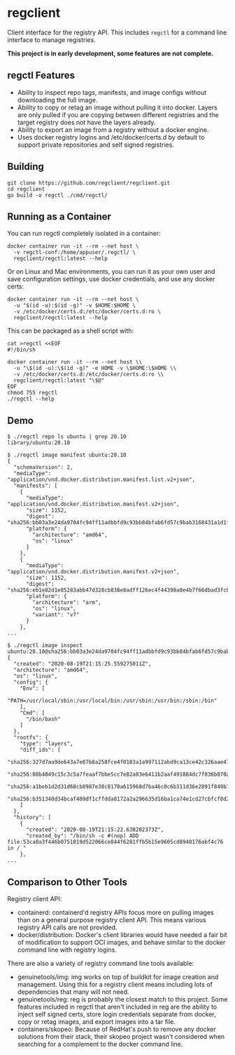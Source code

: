 # regclient

Client interface for the registry API.
This includes `regctl` for a command line interface to manage registries.

**This project is in early development, some features are not complete.**

## regctl Features

- Ability to inspect repo tags, manifests, and image configs without
  downloading the full image.
- Ability to copy or retag an image without pulling it into docker. Layers are
  only pulled if you are copying between different registries and the target
  registry does not have the layers already.
- Ability to export an image from a registry without a docker engine.
- Uses docker registry logins and /etc/docker/certs.d by default to support
  private repositories and self signed registries.

## Building

```shell
git clone https://github.com/regclient/regclient.git
cd regclient
go build -o regctl ./cmd/regctl/
```

## Running as a Container

You can run regctl completely isolated in a container:

```shell
docker container run -it --rm --net host \
  -v regctl-conf:/home/appuser/.regctl/ \
  regclient/regctl:latest --help
```

Or on Linux and Mac environments, you can run it as your own user and save
configuration settings, use docker credentials, and use any docker certs:

```shell
docker container run -it --rm --net host \
  -u "$(id -u):$(id -g)" -v $HOME:$HOME \
  -v /etc/docker/certs.d:/etc/docker/certs.d:ro \
  regclient/regctl:latest --help
```

This can be packaged as a shell script with:

```shell
cat >regctl <<EOF
#!/bin/sh

docker container run -it --rm --net host \\
  -u "\$(id -u):\$(id -g)" -e HOME -v \$HOME:\$HOME \\
  -v /etc/docker/certs.d:/etc/docker/certs.d:ro \\
  regclient/regctl:latest "\$@"
EOF
chmod 755 regctl
./regctl --help
```

## Demo

```shell
$ ./regctl repo ls ubuntu | grep 20.10
library/ubuntu:20.10

$ ./regctl image manifest ubuntu:20.10
{
  "schemaVersion": 2,
  "mediaType": "application/vnd.docker.distribution.manifest.list.v2+json",
  "manifests": [
    {
      "mediaType": "application/vnd.docker.distribution.manifest.v2+json",
      "size": 1152,
      "digest": "sha256:bb03a3e24da9704fc94ff11adbbfd9c93bb84bfab6fd57c9bab3168431a1d1ff",
      "platform": {
        "architecture": "amd64",
        "os": "linux"
      }
    },
    {
      "mediaType": "application/vnd.docker.distribution.manifest.v2+json",
      "size": 1152,
      "digest": "sha256:eb1e82d1e85283abb47d328cb838e8adff126ec4f44398a0e4b7f66dbad3fcb3",
      "platform": {
        "architecture": "arm",
        "os": "linux",
        "variant": "v7"
      }
    },
...

$ ./regctl image inspect ubuntu:20.10@sha256:bb03a3e24da9704fc94ff11adbbfd9c93bb84bfab6fd57c9bab3168431a1d1ff
{
  "created": "2020-08-19T21:15:25.559275011Z",
  "architecture": "amd64",
  "os": "linux",
  "config": {
    "Env": [
      "PATH=/usr/local/sbin:/usr/local/bin:/usr/sbin:/usr/bin:/sbin:/bin"
    ],
    "Cmd": [
      "/bin/bash"
    ]
  },
  "rootfs": {
    "type": "layers",
    "diff_ids": [
      "sha256:327d7aa9de643a7e07b8a258fce4f0103a1a997112abd9ca13ce42c326aae474",
      "sha256:08b4849c15c3c5a7feaaf7bbe5cc7e82a83e6411b2aaf491884dc7f036b070af",
      "sha256:a1beb1d2d31d68cb8987e38c8170a615968d7ba46c0c6b311d36e2891f849b70",
      "sha256:b351340d34bcaf409df1cffdda8172a2a296635d16ba1ca74e1cd27cbfcf8d2b"
    ]
  },
  "history": [
    {
      "created": "2020-08-19T21:15:22.638202373Z",
      "created_by": "/bin/sh -c #(nop) ADD file:53ca8a3f446b0751019d522066ce844f6281ffb5b15e9605cd8940176abf4c76 in / "
    },
...
```

## Comparison to Other Tools

Registry client API:

- containerd: containerd'd registry APIs focus more on pulling images than on a general purpose registry client API. This means various registry API calls are not provided.
- docker/distribution: Docker's client libraries would have needed a fair bit of modification to support OCI images, and behave similar to the docker command line with registry logins.

There are also a variety of registry command line tools available:

- genuinetools/img: img works on top of buildkit for image creation and management. Using this for a registry client means including lots of dependencies that many will not need.
- genuinetools/reg: reg is probably the closest match to this project. Some features included in regctl that aren't included in reg are the ability to inject self signed certs, store login credentials separate from docker, copy or retag images, and export images into a tar file.
- containers/skopeo: Because of RedHat's push to remove any docker solutions from their stack, their skopeo project wasn't considered when searching for a complement to the docker command line.
